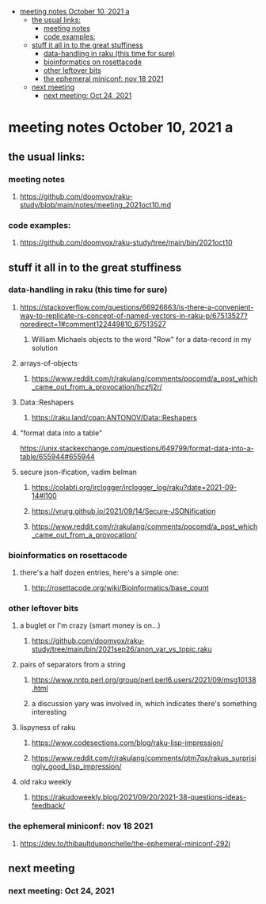 - [meeting notes October 10, 2021                                      a](#org2f60318)
  - [the usual links:](#orgd7da6a8)
    - [meeting notes](#org403461c)
    - [code examples:](#org221597a)
  - [stuff it all in to the great stuffiness](#orga2d9ca6)
    - [data-handling in raku (this time for sure)](#orge0cf2ff)
    - [bioinformatics on rosettacode](#org623da12)
    - [other leftover bits](#orga3bcb20)
    - [the ephemeral miniconf: nov 18 2021](#org5b6848f)
  - [next meeting](#org63a7b7d)
    - [next meeting: Oct 24, 2021](#orgf1e2940)


<a id="org2f60318"></a>

# meeting notes October 10, 2021                                      a


<a id="orgd7da6a8"></a>

## the usual links:


<a id="org403461c"></a>

### meeting notes

1.  <https://github.com/doomvox/raku-study/blob/main/notes/meeting_2021oct10.md>


<a id="org221597a"></a>

### code examples:

1.  <https://github.com/doomvox/raku-study/tree/main/bin/2021oct10>


<a id="orga2d9ca6"></a>

## stuff it all in to the great stuffiness


<a id="orge0cf2ff"></a>

### data-handling in raku (this time for sure)

1.  <https://stackoverflow.com/questions/66926663/is-there-a-convenient-way-to-replicate-rs-concept-of-named-vectors-in-raku-p/67513527?noredirect=1#comment122449810_67513527>

    1.  William Michaels objects to the word "Row" for a data-record in my solution

2.  arrays-of-objects

    1.  <https://www.reddit.com/r/rakulang/comments/pocomd/a_post_which_came_out_from_a_provocation/hczfj2r/>

3.  Data::Reshapers

    1.  <https://raku.land/cpan:ANTONOV/Data::Reshapers>

4.  "format data into a table"

    <https://unix.stackexchange.com/questions/649799/format-data-into-a-table/655944#655944>

5.  secure json-ification, vadim belman

    1.  <https://colabti.org/irclogger/irclogger_log/raku?date=2021-09-14#l100>
    
    2.  <https://vrurg.github.io/2021/09/14/Secure-JSONification>
    
    3.  <https://www.reddit.com/r/rakulang/comments/pocomd/a_post_which_came_out_from_a_provocation/>


<a id="org623da12"></a>

### bioinformatics on rosettacode

1.  there's a half dozen entries, here's a simple one:

    1.  <http://rosettacode.org/wiki/Bioinformatics/base_count>


<a id="orga3bcb20"></a>

### other leftover bits

1.  a buglet or I'm crazy (smart money is on&#x2026;)

    1.  <https://github.com/doomvox/raku-study/tree/main/bin/2021sep26/anon_var_vs_topic.raku>

2.  pairs of separators from a string

    1.  <https://www.nntp.perl.org/group/perl.perl6.users/2021/09/msg10138.html>
    
    2.  a discussion yary was involved in, which indicates there's something interesting

3.  lispyness of raku

    1.  <https://www.codesections.com/blog/raku-lisp-impression/>
    
    2.  <https://www.reddit.com/r/rakulang/comments/ptm7qx/rakus_surprisingly_good_lisp_impression/>

4.  old raku weekly

    1.  <https://rakudoweekly.blog/2021/09/20/2021-38-questions-ideas-feedback/>


<a id="org5b6848f"></a>

### the ephemeral miniconf: nov 18 2021

1.  <https://dev.to/thibaultduponchelle/the-ephemeral-miniconf-292j>


<a id="org63a7b7d"></a>

## next meeting


<a id="orgf1e2940"></a>

### next meeting: Oct 24, 2021
